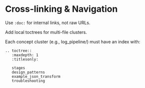 # Cross-linking & Navigation

Use `:doc:` for internal links, not raw URLs.

Add local toctrees for multi-file clusters.

Each concept cluster (e.g., log_pipeline/) must have an index with:
```
.. toctree::
   :maxdepth: 1
   :titlesonly:

   stages
   design_patterns
   example_json_transform
   troubleshooting
```
